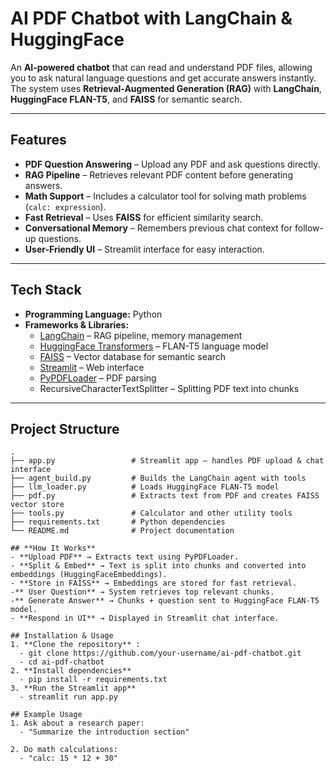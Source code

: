 # AI PDF Chatbot with LangChain & HuggingFace

An **AI-powered chatbot** that can read and understand PDF files, allowing you to ask natural language questions and get accurate answers instantly.  
The system uses **Retrieval-Augmented Generation (RAG)** with **LangChain**, **HuggingFace FLAN-T5**, and **FAISS** for semantic search.

---

## Features
- **PDF Question Answering** – Upload any PDF and ask questions directly.
- **RAG Pipeline** – Retrieves relevant PDF content before generating answers.
- **Math Support** – Includes a calculator tool for solving math problems (`calc: expression`).
- **Fast Retrieval** – Uses **FAISS** for efficient similarity search.
- **Conversational Memory** – Remembers previous chat context for follow-up questions.
- **User-Friendly UI** – Streamlit interface for easy interaction.

---

## Tech Stack
- **Programming Language:** Python
- **Frameworks & Libraries:**
  - [LangChain](https://www.langchain.com/) – RAG pipeline, memory management
  - [HuggingFace Transformers](https://huggingface.co/) – FLAN-T5 language model
  - [FAISS](https://faiss.ai/) – Vector database for semantic search
  - [Streamlit](https://streamlit.io/) – Web interface
  - [PyPDFLoader](https://python.langchain.com/docs/modules/data_connection/document_loaders/) – PDF parsing
  - RecursiveCharacterTextSplitter – Splitting PDF text into chunks

---

## Project Structure
```plaintext
.
├── app.py                 # Streamlit app – handles PDF upload & chat interface
├── agent_build.py         # Builds the LangChain agent with tools
├── llm_loader.py          # Loads HuggingFace FLAN-T5 model
├── pdf.py                 # Extracts text from PDF and creates FAISS vector store
├── tools.py               # Calculator and other utility tools
├── requirements.txt       # Python dependencies
└── README.md              # Project documentation

## **How It Works**
- **Upload PDF** → Extracts text using PyPDFLoader.
- **Split & Embed** → Text is split into chunks and converted into embeddings (HuggingFaceEmbeddings).
- **Store in FAISS** → Embeddings are stored for fast retrieval.
-** User Question** → System retrieves top relevant chunks.
-** Generate Answer** → Chunks + question sent to HuggingFace FLAN-T5 model.
- **Respond in UI** → Displayed in Streamlit chat interface.

## Installation & Usage
1. **Clone the repository** :
  - git clone https://github.com/your-username/ai-pdf-chatbot.git
  - cd ai-pdf-chatbot
2. **Install dependencies**
  - pip install -r requirements.txt
3️. **Run the Streamlit app**
  - streamlit run app.py

## Example Usage
1. Ask about a research paper:
  - "Summarize the introduction section"

2. Do math calculations:
  - "calc: 15 * 12 + 30"
